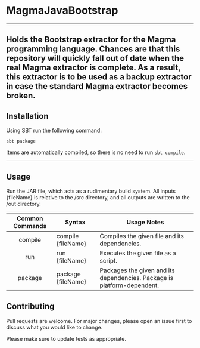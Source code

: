 # MagmaJavaBootstrap
---
Holds the Bootstrap extractor for the Magma programming language. Chances are that this repository will quickly fall out
of date when the real Magma extractor is complete. As a result, this extractor is to be used as a backup extractor in case
the standard Magma extractor becomes broken.
---
## Installation
Using SBT run the following command:
```
sbt package
```
Items are automatically compiled, so there is no need to run ```sbt compile```.

---
## Usage
Run the JAR file, which acts as a rudimentary build system. All inputs {fileName} is relative to the /src directory, and
all outputs are written to the /out directory.

|Common Commands|Syntax            |Usage Notes                                                            |
|:-------------:|------------------|-----------------------------------------------------------------------|
|compile        |compile {fileName}|Compiles the given file and its dependencies.                          |
|run            |run {fileName}    |Executes the given file as a script.                                   |
|package        |package {fileName}|Packages the given and its dependencies. Package is platform-dependent.|

## Contributing
Pull requests are welcome. For major changes, please open an issue first to discuss what you would like to change.

Please make sure to update tests as appropriate.
